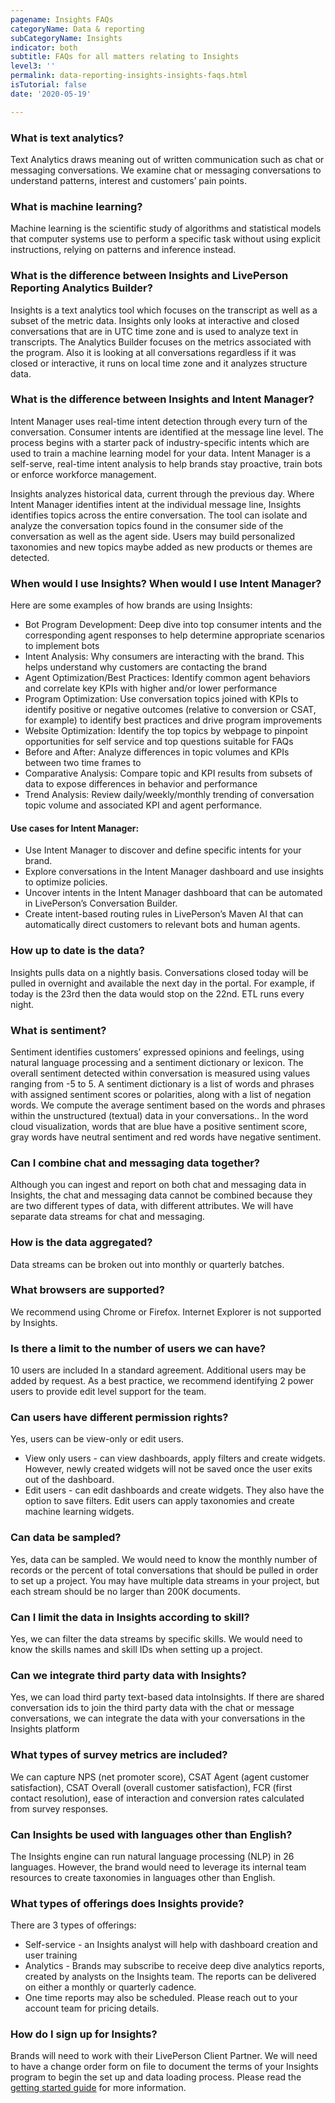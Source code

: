 ```yaml
---
pagename: Insights FAQs
categoryName: Data & reporting
subCategoryName: Insights
indicator: both
subtitle: FAQs for all matters relating to Insights
level3: ''
permalink: data-reporting-insights-insights-faqs.html
isTutorial: false
date: '2020-05-19'

---
```


### What is text analytics?
Text Analytics draws meaning out of written communication such as chat or messaging conversations. We examine chat or messaging conversations to understand patterns, interest and customers’ pain points. 

### What is machine learning?
Machine learning is the scientific study of algorithms and statistical models that computer systems use to perform a specific task without using explicit instructions, relying on patterns and inference instead. 

### What is the difference between Insights and LivePerson Reporting Analytics Builder?
Insights is a text analytics tool which focuses on the transcript as well as a subset of the metric data. Insights only looks at interactive and closed conversations that are in UTC time zone and is used to analyze text in transcripts. The Analytics Builder focuses on the metrics associated with the program. Also it is looking at all conversations regardless if it was closed or interactive, it runs on local time zone and it analyzes structure data. 

### What is the difference between Insights and Intent Manager?
Intent Manager uses real-time intent detection through every turn of the conversation.  Consumer intents are identified at the message line level. The process begins with a starter pack of industry-specific intents which are used to train a machine learning model for your data.  Intent Manager is a self-serve, real-time intent analysis to help brands stay proactive, train bots or enforce workforce management. 

Insights analyzes historical data, current through the previous day. Where Intent Manager identifies intent at the individual message line, Insights identifies topics across the entire conversation.  The tool can isolate and analyze the conversation topics found in the consumer side of the conversation as well as the agent side.  Users may build personalized taxonomies and new topics maybe added as new products or themes are detected. 

### When would I use Insights?  When would I use Intent Manager?
Here are some examples of how brands are using Insights:
* Bot Program Development:  Deep dive into top consumer intents and the corresponding agent responses to help determine appropriate scenarios to implement bots 
* Intent Analysis:  Why consumers are interacting with the brand. This helps understand why customers are contacting the brand 
* Agent Optimization/Best Practices:  Identify common agent behaviors and correlate key KPIs with higher and/or lower performance
* Program Optimization: Use conversation topics joined with KPIs to identify positive or negative outcomes (relative to conversion or CSAT, for example) to identify best practices and drive program improvements 
* Website Optimization: Identify the top topics by webpage to pinpoint opportunities for self service and top questions suitable for FAQs
* Before and After:  Analyze differences in topic volumes and KPIs between two time frames to 
* Comparative Analysis:  Compare topic and KPI results from subsets of data to expose differences in behavior and performance
* Trend Analysis: Review daily/weekly/monthly trending of conversation topic volume and associated KPI and agent performance.

#### Use cases for Intent Manager:
* Use Intent Manager to discover and define specific intents for your brand.
* Explore conversations in the Intent Manager dashboard and use insights to optimize policies.
* Uncover intents in the Intent Manager dashboard that can be automated in LivePerson’s Conversation Builder.
* Create intent-based routing rules in LivePerson’s Maven AI that can automatically direct customers to relevant bots and human agents.

### How up to date is the data?
Insights pulls data on a nightly basis. Conversations closed today will be pulled in overnight and available the next day in the portal. For example, if today is the 23rd then the data would stop on the 22nd. ETL runs every night. 

### What is sentiment?
Sentiment identifies customers’ expressed opinions and feelings, using natural language processing and a sentiment dictionary or lexicon. The overall sentiment detected within conversation is measured using values ranging from -5 to 5.  A sentiment dictionary is a list of words and phrases with assigned sentiment scores or polarities, along with a list of negation words. We compute the average sentiment based on the words and phrases within the unstructured (textual) data in your conversations.. In the word cloud visualization, words that are blue have  a positive sentiment score, gray words have neutral sentiment and red words have negative sentiment. 

### Can I combine chat and messaging data together?
Although you can ingest and report on both chat and messaging data in Insights, the chat and messaging data cannot be combined because they are two different types of data, with different attributes. We will have separate data streams for chat and messaging. 

### How is the data aggregated?
Data streams can be broken out into monthly or quarterly batches.  

### What browsers are supported?
We recommend using Chrome or Firefox.  Internet Explorer is not supported by Insights.  

### Is there a limit to the number of users we can have?
10 users are included In a standard agreement. Additional users may be added by request.  As a best practice, we recommend identifying 2 power users to provide edit level support for the team.   

### Can users have different permission rights?
Yes, users can be view-only or edit users. 
* View only users - can view dashboards, apply filters and create widgets. However, newly created widgets will not be saved once the user exits out of the dashboard. 
* Edit users - can edit dashboards and create widgets.  They also  have the option to save filters. Edit users can apply taxonomies and create machine learning widgets. 

### Can data be sampled?
Yes, data can be sampled. We would need to know the monthly number of records or the percent of total conversations that should be pulled  in order to set up a project. You may have multiple data streams in your project, but each stream should be no larger than 200K documents.  

### Can I limit the data in Insights according to skill?
Yes, we can filter the data streams by specific skills. We would need to know the skills names and skill IDs when setting up a project.  

### Can we integrate third party data with Insights?
Yes, we can load third party text-based data intoInsights.  If there are shared conversation ids to join the third party data with the chat or message conversations, we can integrate the data with your conversations in the Insights platform 

### What types of survey metrics are included?
We can capture NPS (net promoter score), CSAT Agent (agent customer satisfaction), CSAT Overall (overall customer satisfaction), FCR (first contact resolution), ease of interaction and conversion rates calculated  from survey responses.

### Can Insights be used with languages other than English?
The Insights engine can run natural language processing (NLP) in 26 languages. However, the brand would need to leverage its internal team resources to create taxonomies in languages other than English.  

### What types of offerings does Insights provide?
There are 3 types of offerings:
* Self-service  - an Insights analyst will help with dashboard creation and user training
* Analytics - Brands may subscribe to receive deep dive analytics reports, created by analysts on the Insights team. The reports can be delivered on either a monthly or quarterly cadence.  
* One time reports may also be scheduled.  Please reach out to your account team for pricing details. 

### How do I sign up for Insights?
Brands will need to work with their LivePerson Client Partner. We will need to have a change order form on file to document the terms of your Insights program to begin the set up and data loading process. Please read the [getting started guide](data-reporting-insights-getting-started-with-insights.html) for more information.
